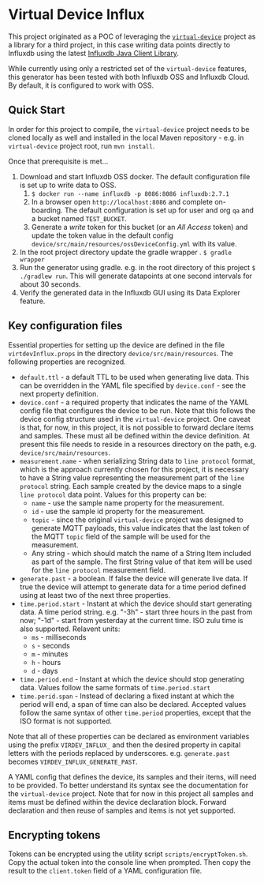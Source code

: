 # Virtual Device Influx

This project originated as a POC of leveraging the [`virtual-device`](https://github.com/bonitoo-io/virtual-device) project as a library for a third project, in this case writing data points directly to Influxdb using the latest [Influxdb Java Client Library](https://github.com/influxdata/influxdb-client-java).

While currently using only a restricted set of the `virtual-device` features, this generator has been tested with both Influxdb OSS and Influxdb Cloud.  By default, it is configured to work with OSS.    

## Quick Start

In order for this project to compile, the `virtual-device` project needs to be cloned locally as well and installed in the local Maven repository - e.g. in `virtual-device` project root, run `mvn install`.

Once that prerequisite is met...

1. Download and start Influxdb OSS docker.  The default configuration file is set up to write data to OSS.  
   1. `$ docker run --name influxdb -p 8086:8086 influxdb:2.7.1`
   2. In a browser open `http://localhost:8086` and complete on-boarding.  The default configuration is set up for user and org `qa` and a bucket named `TEST_BUCKET`.
   3. Generate a _write_ token for this bucket (or an _All Access_ token) and update the token value in the default config `device/src/main/resources/ossDeviceConfig.yml` with its value.
2. In the root project directory update the gradle wrapper .  `$ gradle wrapper`
3. Run the generator using gradle. e.g. in the root directory of this project `$ ./gradlew run`.  This will generate datapoints at one second intervals for about 30 seconds. 
4. Verify the generated data in the Influxdb GUI using its Data Explorer feature. 

## Key configuration files

Essential properties for setting up the device are defined in the file `virtdevInflux.props` in the directory `device/src/main/resources`.  The following properties are recognized. 

   * `default.ttl` - a default TTL to be used when generating live data.  This can be overridden in the YAML file specified by `device.conf` - see the next property definition.
   * `device.conf` - a required property that indicates the name of the YAML config file that configures the device to be run.  Note that this follows the device config structure used in the `virtual-device` project.  One caveat is that, for now, in this project, it is not possible to forward declare items and samples.  These must all be defined within the device definition. At present this file needs to reside in a resources directory on the path, e.g. `device/src/main/resources`.
   * `measurement.name` - when serializing String data to `line protocol` format, which is the approach currently chosen for this project, it is necessary to have a String value representing the measurement part of the `line protocol` string.  Each sample created by the device maps to a single `line protocol` data point.  Values for this property can be:
      * `name` - use the sample name property for the measurement. 
      * `id` - use the sample id property for the measurement. 
      * `topic` - since the original `virtual-device` project was designed to generate MQTT payloads, this value indicates that the last token of the MQTT `topic` field of the sample will be used for the measurement. 
      * Any string - which should match the name of a String Item included as part of the sample.  The first String value of that item will be used for the `line protocol` measurement field.
   * `generate.past` - a boolean.  If false the device will generate live data.  If true the device will attempt to generate data for a time period defined using at least two of the next three properties. 
   * `time.period.start` - Instant at which the device should start generating data. A time period string.  e.g. "-3h" - start three hours in the past from now; "-1d" - start from yesterday at the current time. ISO zulu time is also supported.  Relavent units:
      * `ms` - milliseconds
      * `s` - seconds
      * `m` - minutes
      * `h` - hours
      * `d` - days
   * `time.period.end` - Instant at which the device should stop generating data.  Values follow the same formats of `time.period.start`
   * `time.perid.span` - Instead of declaring a fixed instant at which the period will end, a span of time can also be declared.  Accepted values follow the same syntax of other `time.period` properties, except that the ISO format is not supported.   

Note that all of these properties can be declared as environment variables using the prefix `VIRDEV_INFLUX_` and then the desired property in capital letters with the periods replaced by underscores.  e.g. `generate.past` becomes `VIRDEV_INFLUX_GENERATE_PAST`.
   
A YAML config that defines the device, its samples and their items, will need to be provided.  To better understand its syntax see the documentation for the `virtual-device` project.  Note that for now in this project all samples and items must be defined within the device declaration block.  Forward declaration and then reuse of samples and items is not yet supported.

## Encrypting tokens 

Tokens can be encrypted using the utility script `scripts/encryptToken.sh`.  Copy the actual token into the console line when prompted.  Then copy the result to the `client.token` field of a YAML configuration file.  

